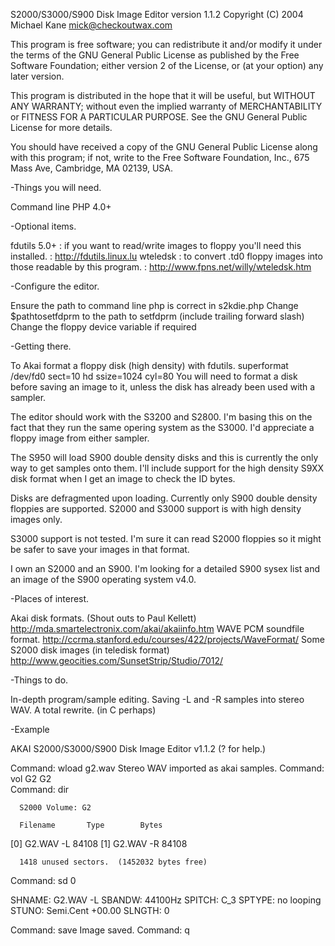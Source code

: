 S2000/S3000/S900 Disk Image Editor version 1.1.2
Copyright (C) 2004 Michael Kane <mick@checkoutwax.com>
   
This program is free software; you can redistribute it and/or
modify it under the terms of the GNU General Public License as 
published by the Free Software Foundation; either version 2 of
the License, or (at your option) any later version.

This program is distributed in the hope that it will be useful,
but WITHOUT ANY WARRANTY; without even the implied warranty of 
MERCHANTABILITY or FITNESS FOR A PARTICULAR PURPOSE. See the GNU
General Public License for more details.

You should have received a copy of the GNU General Public
License along with this program; if not, write to the Free 
Software Foundation, Inc., 675 Mass Ave, Cambridge, MA 02139,
USA.


-Things you will need.

Command line PHP 4.0+

-Optional items.

fdutils 5.0+  : if you want to read/write images to floppy you'll need this installed.
              : http://fdutils.linux.lu
wteledsk      : to convert .td0 floppy images into those readable by this program.
              : http://www.fpns.net/willy/wteledsk.htm

-Configure the editor.

Ensure the path to command line php is correct in s2kdie.php
Change $pathtosetfdprm to the path to setfdprm (include trailing forward slash)
Change the floppy device variable if required

-Getting there.

To Akai format a floppy disk (high density) with fdutils.
superformat /dev/fd0 sect=10 hd ssize=1024 cyl=80 
You will need to format a disk before saving an image to it, unless the disk has 
already been used with a sampler.

The editor should work with the S3200 and S2800.  I'm basing this on the fact that
they run the same opering system as the S3000.  I'd appreciate a floppy image from
either sampler.

The S950 will load S900 double density disks and this is currently the only way to
get samples onto them.  I'll include support for the high density S9XX disk format
when I get an image to check the ID bytes.

Disks are defragmented upon loading.  Currently only S900 double density floppies
are supported.  S2000 and S3000 support is with high density images only.

S3000 support is not tested.  I'm sure it can read S2000 floppies so it might be
safer to save your images in that format.

I own an S2000 and an S900.  I'm looking for a detailed S900 sysex list and an image
of the S900 operating system v4.0.

-Places of interest.

Akai disk formats. (Shout outs to Paul Kellett)
 http://mda.smartelectronix.com/akai/akaiinfo.htm
WAVE PCM soundfile format.
 http://ccrma.stanford.edu/courses/422/projects/WaveFormat/
Some S2000 disk images (in teledisk format)
 http://www.geocities.com/SunsetStrip/Studio/7012/

-Things to do.

In-depth program/sample editing.
Saving -L and -R samples into stereo WAV.
A total rewrite. (in C perhaps)

-Example

AKAI S2000/S3000/S900 Disk Image Editor v1.1.2
(? for help.)

Command: wload g2.wav
Stereo WAV imported as akai samples.
Command: vol G2
G2          
Command: dir

      S2000 Volume: G2          

      Filename       Type        Bytes
  [0] G2.WAV    -L   <SAMPLE>    84108
  [1] G2.WAV    -R   <SAMPLE>    84108

      1418 unused sectors.  (1452032 bytes free)

Command: sd 0

SHNAME: G2.WAV    -L
SBANDW: 44100Hz
SPITCH: C_3
SPTYPE: no looping
 STUNO: Semi.Cent +00.00
SLNGTH: 0

Command: save
Image saved.
Command: q
